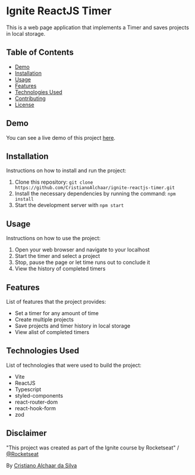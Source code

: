 # Ignite ReactJS Timer

This is a web page application that implements a Timer and saves projects in local storage.

## Table of Contents

- [Demo](#demo)
- [Installation](#installation)
- [Usage](#usage)
- [Features](#features)
- [Technologies Used](#technologies-used)
- [Contributing](#contributing)
- [License](#license)

## Demo

You can see a live demo of this project [here](https://ignite-reactjs-timer.vercel.app/). 

## Installation

Instructions on how to install and run the project:

1. Clone this repository: `git clone https://github.com/CristianoAlchaar/ignite-reactjs-timer.git`
2. Install the necessary dependencies by running the command: `npm install`
3. Start the development server with `npm start`

## Usage

Instructions on how to use the project:

1. Open your web browser and navigate to your localhost
2. Start the timer and select a project
3. Stop, pause the page or let time runs out to conclude it
4. View the history of completed timers

## Features

List of features that the project provides:

- Set a timer for any amount of time
- Create multiple projects
- Save projects and timer history in local storage
- View  alist of completed timers

## Technologies Used

List of technologies that were used to build the project:

- Vite
- ReactJS
- Typescript
- styled-components
- react-router-dom
- react-hook-form
- zod

## Disclaimer

"This project was created as part of the Ignite course by Rocketseat" / [@Rocketseat](https://github.com/Rocketseat)

By [Cristiano Alchaar da Silva](https://github.com/CristianoAlchaar)
